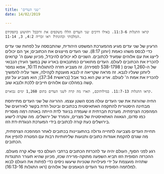 ```yaml
---
title: 'שני העדים'
date: 14/02/2019

---
```


`קראו התגלות 11:3-6. באילו דרכים שני העדים הללו משקפים את זרובבל ויהושוע בתפקידם המלכותי וכהונתי? ראו זכריה 4:2, 3, 11-14.`

הרעיון של שני עדים מגיע מהמערכת המשפט היהודית, שהתבססה על לפחות שני עדים כדי לבסס משהו כאמת (יוחנן 8:17). שני העדים מייצגים את הכתובים; אך הם יכולים לייצג את עם אלוהים שמעיד לכתובים. השניים לא יכולים להיבדל, מכיוון שעם ה'  קרואים להכריז את הכתובים לעולם. העדים מתוארים כמתנבאים באריג שק במשך העידן הנבואי של ה-1,260 שנים ( 538-1798 לספירה). זה מצביע חזרה להתגלות 10:11, אפוא נמסר ליוחנן שעליו לנבא. זה מראה שקריאה זו לנבא מוענקת לקהילה, אשר עליה להמשיך להכריז את אמת ה' לעולם. אריג שק הוא בגד אבל (בראשית 37:34); הוא מצביע על זמן קשה במהלכו עם אלוהים חייבים ללכת ולנבא שוב.

`קראו התגלות 11:7-13. במילותיכם, תארו מה קרה לשני העדים בתום 1,260 ימים נבואיים.`

החיה שהורגת את שני העדים  עולה מכס השטן עצמו. ההריגה של שני העדים מתייחסת מבחינה היסטורית להתקפה האתאיסטית בכתובים וביטול הדת בקשר לאירועים של המהפכה הצרפתית. מערכת חברתית זו שעמדה בניגוד לדת הייתה באותה רמה מוסרית כמו סדום, הגאווה האתאיסטית של מצרים, והמרד של ירושלים. מה שקרה לישוע בירושלים כעת קורה לכתובים בידי המערכת הנוגדת-דת הזו. 

תחיית העדים מצביעה לתחייה גדולה בהתעניינות בכתובים לאחר המהפכה הצרפתית, מה שגרם להקמת אגודות כתובים ותנועות שליחותיות רבות עם המטרה להפיץ את הכתובים. 

רגע לפני הסוף, העולם יהיה עד להכרזת הכתובים ברחבי העולם כפי שלא קרה מעולם. ההכרזה הסופית הזו תביא השפעה מתוקה-מרירה שכזו, מכיוון שהיא תעורר התנגדות שתהיה מועצמת על ידי פעילויות שטניות שיעשו ניסים כדי לפתות את העולם לבוא למלחמה הסופית נגד העדים הנאמנים של אלוהים (ראו התגלות 16:13-16).